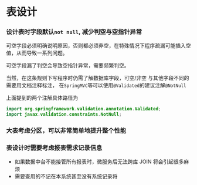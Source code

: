# 表设计

### 设计表时字段默认`not null`, 减少判空与空指针异常

可空字段必须明确说明原因，否则都必须非空，在特殊情况下程序疏漏可能插入空值，从而导致一系列问题。

可空字段漏了判空会导致空指针异常，需要频繁判空。

当然，在这条规则下写程序时仍需了解数据库字段，可空/非空 与其他字段不同的需要用文档注释标注，
在`SpringMVC`等可以使用`@Validated`的建议注解`@NotNull`

上面提到的两个注解具体路径为
```java
import org.springframework.validation.annotation.Validated;
import javax.validation.constraints.NotNull;
```


### 大表考虑分区，可以非常简单地提升整个性能


### 表设计时需要考虑报表需求记录信息

- 如果数据中台不能接管所有报表时，微服务后无法跨库 JOIN 将会引起很多麻烦
- 需要查用的不记在本系统甚至没有系统记录将